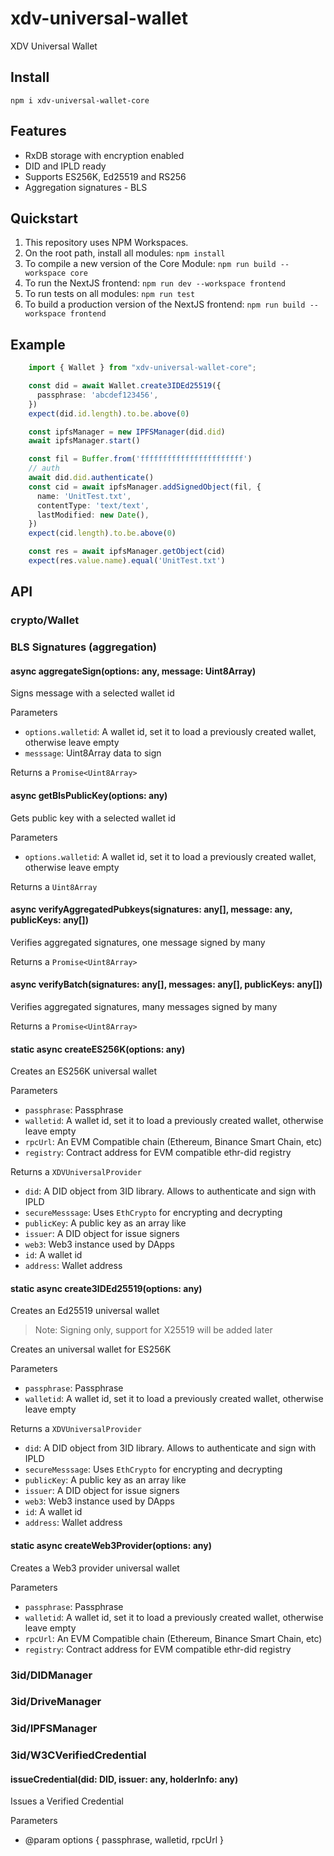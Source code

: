 # xdv-universal-wallet
XDV Universal Wallet


## Install

`npm i xdv-universal-wallet-core`

## Features

* RxDB storage with encryption enabled
* DID and IPLD ready
* Supports ES256K, Ed25519 and RS256
* Aggregation signatures - BLS



## Quickstart

1. This repository uses NPM Workspaces.
1. On the root path, install all modules: `npm install`
1. To compile a new version of the Core Module: `npm run build --workspace core`
1. To run the NextJS frontend: `npm run dev --workspace frontend`
1. To run tests on all modules: `npm run test`
1. To build a production version of the NextJS frontend: `npm run build --workspace frontend`

## Example

```typescript
    import { Wallet } from "xdv-universal-wallet-core";

    const did = await Wallet.create3IDEd25519({
      passphrase: 'abcdef123456',
    })
    expect(did.id.length).to.be.above(0)

    const ipfsManager = new IPFSManager(did.did)
    await ipfsManager.start()

    const fil = Buffer.from('fffffffffffffffffffffff')
    // auth
    await did.did.authenticate()
    const cid = await ipfsManager.addSignedObject(fil, {
      name: 'UnitTest.txt',
      contentType: 'text/text',
      lastModified: new Date(),
    })
    expect(cid.length).to.be.above(0)

    const res = await ipfsManager.getObject(cid)
    expect(res.value.name).equal('UnitTest.txt')

```

## API

### crypto/Wallet

### BLS Signatures (aggregation)



#### async aggregateSign(options: any, message: Uint8Array)
  
Signs message with a selected wallet id

Parameters


* `options.walletid`: A wallet id, set it to load a previously created wallet, otherwise leave empty
* `messsage`: Uint8Array data to sign


Returns a `Promise<Uint8Array>`

#### async getBlsPublicKey(options: any)
  
Gets public key with a selected wallet id

Parameters


* `options.walletid`: A wallet id, set it to load a previously created wallet, otherwise leave empty

Returns a `Uint8Array`


####   async verifyAggregatedPubkeys(signatures: any[], message: any, publicKeys: any[])
  
Verifies aggregated signatures, one message signed by many

Returns a `Promise<Uint8Array>`

#### async verifyBatch(signatures: any[], messages: any[], publicKeys: any[])
  
Verifies aggregated signatures, many messages signed by many

Returns a `Promise<Uint8Array>`



#### static async createES256K(options: any)
  
Creates an ES256K universal wallet

Parameters

* `passphrase`: Passphrase
* `walletid`: A wallet id, set it to load a previously created wallet, otherwise leave empty
* `rpcUrl`: An EVM Compatible chain (Ethereum, Binance Smart Chain, etc)
* `registry`: Contract address for EVM compatible ethr-did registry

Returns a `XDVUniversalProvider`

* `did`: A DID object from 3ID library. Allows to authenticate and sign with IPLD
* `secureMesssage`: Uses `EthCrypto` for encrypting and decrypting
* `publicKey`: A public key as an array like
* `issuer`: A DID object for issue signers
* `web3`: Web3 instance used by DApps
* `id`: A wallet id
* `address`: Wallet address

#### static async create3IDEd25519(options: any)
  
Creates an Ed25519 universal wallet

>Note: Signing only, support for X25519 will be added later

Creates an universal wallet for ES256K

Parameters

* `passphrase`: Passphrase
* `walletid`: A wallet id, set it to load a previously created wallet, otherwise leave empty

Returns a `XDVUniversalProvider`

* `did`: A DID object from 3ID library. Allows to authenticate and sign with IPLD
* `secureMesssage`: Uses `EthCrypto` for encrypting and decrypting
* `publicKey`: A public key as an array like
* `issuer`: A DID object for issue signers
* `web3`: Web3 instance used by DApps
* `id`: A wallet id
* `address`: Wallet address


#### static async createWeb3Provider(options: any)
  
Creates a Web3 provider universal wallet

Parameters

* `passphrase`: Passphrase
* `walletid`: A wallet id, set it to load a previously created wallet, otherwise leave empty
* `rpcUrl`: An EVM Compatible chain (Ethereum, Binance Smart Chain, etc)
* `registry`: Contract address for EVM compatible ethr-did registry

### 3id/DIDManager

### 3id/DriveManager

### 3id/IPFSManager

### 3id/W3CVerifiedCredential


#### issueCredential(did: DID, issuer: any, holderInfo: any)
  
Issues a Verified Credential

Parameters
* @param options { passphrase, walletid, rpcUrl }
